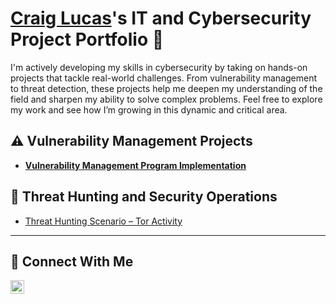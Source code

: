# <a href="https://www.linkedin.com/in/craig-lucas-jr-2a6352229/">Craig Lucas</a>'s IT and Cybersecurity Project Portfolio 🔐

I'm actively developing my skills in cybersecurity by taking on hands-on projects that tackle real-world challenges. From vulnerability management to threat detection, these projects help me deepen my understanding of the field and sharpen my ability to solve complex problems. Feel free to explore my work and see how I’m growing in this dynamic and critical area.

## ⚠️ Vulnerability Management Projects

- **[Vulnerability Management Program Implementation](https://github.com/CraigLucas-0924/Vulnerability-Management-Program/tree/main)**

## 🚨 Threat Hunting and Security Operations

- [Threat Hunting Scenario – Tor Activity](https://github.com/CraigLucas-0924/threat-hunting-scenario-tor)

<hr/>

## 🤳 Connect With Me

[<img align="left" alt="https://www.linkedin.com/in/craig-lucas-jr-2a6352229/| LinkedIn" width="22px" src="https://cdn.jsdelivr.net/npm/simple-icons@v3/icons/linkedin.svg" />][linkedin]

[linkedin]: https://www.linkedin.com/in/craig-lucas-jr-2a6352229/

<!--
<img width="35" alt="image" src="https://github.com/user-attachments/assets/2f41c7cd-5ea8-4475-b451-a37161b6c3fb"> 
<img width="35" alt="image" src="https://github.com/user-attachments/assets/77649969-9910-4994-8b96-74a116cfb2a8">
-->
